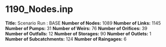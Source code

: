 # 1190_Nodes.inp
**Title:** Scenario Run :  BASE
**Number of Nodes:** 1089
**Number of Links:** 1145
**Number of Pumps:** 31
**Number of Weirs:** 76
**Number of Orifices:** 39
**Number of Outfalls:** 12
**Number of Storages:** 90
**Number of Outlets:** 1
**Number of Subcatchments:** 124
**Number of Raingages:** 6
